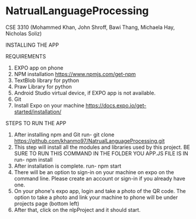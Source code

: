 # NatrualLanguageProcessing
CSE 3310 (Mohammed Khan, John Shroff, Bawi Thang, Michaela Hay, Nicholas Soliz)

INSTALLING THE APP

REQUIREMENTS 
1) EXPO app on phone
2) NPM installation 
    https://www.npmjs.com/get-npm
3) TextBlob library for python
4) Praw Library for python
5) Android Studio virtual device, if EXPO app is not available. 
6) Git
7) Install Expo on your machine 
    https://docs.expo.io/get-started/installation/

STEPS TO RUN THE APP
1) After installing npm and Git
    run- git clone https://github.com/khanmo97/NatrualLanguageProcessing.git
2) This step will install all the modules and libraries used by this project.
    BE SURE TO RUN THIS COMMAND IN THE FOLDER YOU APP.JS FILE IS IN
    run- npm install
3) After installation is complete. 
    run- npm start
4) There will be an option to sign-in on your machine on expo on the command line. 
    Please create an account or sign-in if you already have one. 
5) On your phone's expo app, login and take a photo of the QR code.
    The option to take a photo and link your machine to phone will be under projects page (bottom left)
6) After that, click on the nlpProject and it should start. 
       
